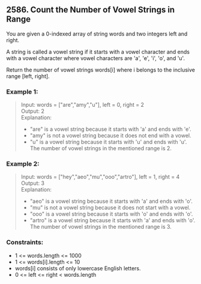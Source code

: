 ## 2586. Count the Number of Vowel Strings in Range

You are given a 0-indexed array of string words and two integers left and right.

A string is called a vowel string if it starts with a vowel character and ends with a vowel character where vowel characters are 'a', 'e', 'i', 'o', and 'u'.

Return the number of vowel strings words[i] where i belongs to the inclusive range [left, right].

### Example 1:

> Input: words = ["are","amy","u"], left = 0, right = 2</br>
> Output: 2</br>
> Explanation:
>
> - "are" is a vowel string because it starts with 'a' and ends with 'e'.
> - "amy" is not a vowel string because it does not end with a vowel.
> - "u" is a vowel string because it starts with 'u' and ends with 'u'.
>   The number of vowel strings in the mentioned range is 2.

### Example 2:

> Input: words = ["hey","aeo","mu","ooo","artro"], left = 1, right = 4</br>
> Output: 3</br>
> Explanation:
>
> - "aeo" is a vowel string because it starts with 'a' and ends with 'o'.</br>
> - "mu" is not a vowel string because it does not start with a vowel.</br>
> - "ooo" is a vowel string because it starts with 'o' and ends with 'o'.</br>
> - "artro" is a vowel string because it starts with 'a' and ends with 'o'.</br>
>   The number of vowel strings in the mentioned range is 3.

### Constraints:

- 1 <= words.length <= 1000
- 1 <= words[i].length <= 10
- words[i] consists of only lowercase English letters.
- 0 <= left <= right < words.length
